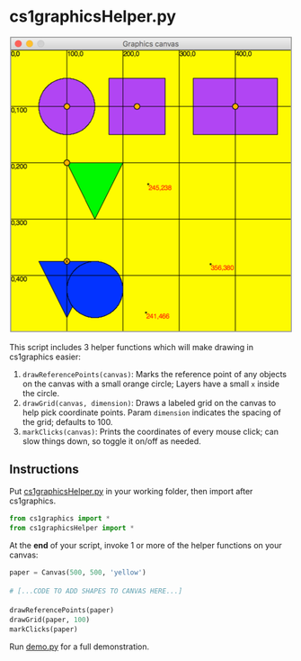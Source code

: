 # cs1graphicsHelper.py

<img src='screenshot.png' alt='Screenshot of cs1graphicshelper'>

This script includes 3 helper functions which will make drawing in cs1graphics easier:

1. `drawReferencePoints(canvas)`: Marks the reference point of any objects on the canvas with a small orange circle; Layers have a small `x` inside the circle.
2. `drawGrid(canvas, dimension)`: Draws a labeled grid on the canvas to help pick coordinate points. Param `dimension` indicates the spacing of the grid; defaults to 100.
3. `markClicks(canvas)`: Prints the coordinates of every mouse click; can slow things down, so toggle it on/off as needed.


## Instructions
Put [cs1graphicsHelper.py](https://github.com/wellesleycs111/cs1graphicsHelper/blob/master/cs1graphicsHelper.py) in your working folder, then import after cs1graphics.

```py
from cs1graphics import *
from cs1graphicsHelper import *
```

At the __end__ of your script, invoke 1 or more of the helper functions on your canvas:

```py
paper = Canvas(500, 500, 'yellow')

# [...CODE TO ADD SHAPES TO CANVAS HERE...]

drawReferencePoints(paper)
drawGrid(paper, 100)
markClicks(paper)
```

Run [demo.py](https://github.com/wellesleycs111/cs1graphicsHelper/blob/master/demo.py) for a full demonstration.
